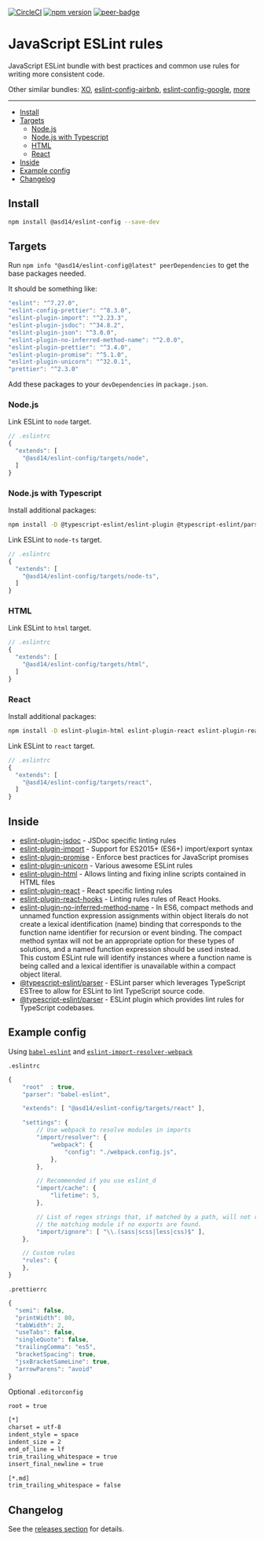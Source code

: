 <!-- markdownlint-disable first-line-h1 line-length -->

[![CircleCI](https://circleci.com/gh/asd-xiv/eslint-config.svg?style=svg)](https://circleci.com/gh/asd-xiv/eslint-config)
[![npm version](https://badge.fury.io/js/%40asd14%2Feslint-config.svg)](https://badge.fury.io/js/%40asd14%2Feslint-config)
[![peer-badge](https://david-dm.org/asd14-xyz/eslint-config/peer-status.svg)](https://david-dm.org/asd14-xyz/eslint-config?type=peer)

# JavaScript ESLint rules

JavaScript ESLint bundle with best practices and common use rules for writing more consistent code.

Other similar bundles: [XO](https://www.npmjs.com/package/xo), [eslint-config-airbnb](https://www.npmjs.com/package/eslint-config-airbnb), [eslint-config-google](https://github.com/google/eslint-config-google), [more](https://www.npmjs.com/search?q=+eslint-config-)

---

<!-- vim-markdown-toc GFM -->

* [Install](#install)
* [Targets](#targets)
  * [Node.js](#nodejs)
  * [Node.js with Typescript](#nodejs-with-typescript)
  * [HTML](#html)
  * [React](#react)
* [Inside](#inside)
* [Example config](#example-config)
* [Changelog](#changelog)

<!-- vim-markdown-toc -->

## Install

```bash
npm install @asd14/eslint-config --save-dev
```

## Targets

Run `npm info "@asd14/eslint-config@latest" peerDependencies` to get the base packages needed.

It should be something like:

```javascript
"eslint": "^7.27.0",
"eslint-config-prettier": "^8.3.0",
"eslint-plugin-import": "^2.23.3",
"eslint-plugin-jsdoc": "^34.8.2",
"eslint-plugin-json": "^3.0.0",
"eslint-plugin-no-inferred-method-name": "^2.0.0",
"eslint-plugin-prettier": "^3.4.0",
"eslint-plugin-promise": "^5.1.0",
"eslint-plugin-unicorn": "^32.0.1",
"prettier": "^2.3.0"
```

Add these packages to your `devDependencies` in `package.json`.

### Node.js

Link ESLint to `node` target.

```javascript
// .eslintrc
{
  "extends": [
    "@asd14/eslint-config/targets/node",
  ]
}
```

### Node.js with Typescript

Install additional packages:

```bash
npm install -D @typescript-eslint/eslint-plugin @typescript-eslint/parser typescript
```

Link ESLint to `node-ts` target.

```javascript
// .eslintrc
{
  "extends": [
    "@asd14/eslint-config/targets/node-ts",
  ]
}
```

### HTML

Link ESLint to `html` target.

```javascript
// .eslintrc
{
  "extends": [
    "@asd14/eslint-config/targets/html",
  ]
}
```

### React

Install additional packages:

```bash
npm install -D eslint-plugin-html eslint-plugin-react eslint-plugin-react-hooks
```

Link ESLint to `react` target.

```javascript
// .eslintrc
{
  "extends": [
    "@asd14/eslint-config/targets/react",
  ]
}
```

## Inside

* [eslint-plugin-jsdoc](https://github.com/gajus/eslint-plugin-jsdoc) -  JSDoc specific linting rules
* [eslint-plugin-import](https://www.npmjs.org/package/eslint-plugin-import) - Support for ES2015+ (ES6+) import/export syntax
* [eslint-plugin-promise](https://www.npmjs.org/package/eslint-plugin-promise) - Enforce best practices for JavaScript promises
* [eslint-plugin-unicorn](https://www.npmjs.org/package/eslint-plugin-unicorn) - Various awesome ESLint rules
* [eslint-plugin-html](https://www.npmjs.org/package/eslint-plugin-html) - Allows linting and fixing inline scripts contained in HTML files
* [eslint-plugin-react](https://www.npmjs.org/package/eslint-plugin-react) - React specific linting rules
* [eslint-plugin-react-hooks](https://www.npmjs.com/package/eslint-plugin-react-hooks) - Linting rules rules of React Hooks.
* [eslint-plugin-no-inferred-method-name](https://www.npmjs.org/package/eslint-plugin-no-inferred-method-name) - In ES6, compact methods and unnamed function expression assignments within object literals do not create a lexical identification (name) binding that corresponds to the function name identifier for recursion or event binding. The compact method syntax will not be an appropriate option for these types of solutions, and a named function expression should be used instead. This custom ESLint rule will identify instances where a function name is being called and a lexical identifier is unavailable within a compact object literal.
* [@typescript-eslint/parser](https://github.com/typescript-eslint/typescript-eslint/tree/master/packages/parser) - ESLint parser which leverages TypeScript ESTree to allow for ESLint to lint TypeScript source code.
* [@typescript-eslint/parser](https://github.com/typescript-eslint/typescript-eslint/tree/master/packages/eslint-plugin) - ESLint plugin which provides lint rules for TypeScript codebases.

## Example config

Using [`babel-eslint`](https://github.com/babel/babel-eslint) and [`eslint-import-resolver-webpack`](https://www.npmjs.com/package/eslint-import-resolver-webpack)

`.eslintrc`

```js
{
    "root"  : true,
    "parser": "babel-eslint",

    "extends": [ "@asd14/eslint-config/targets/react" ],

    "settings": {
        // Use webpack to resolve modules in imports
        "import/resolver": {
            "webpack": {
                "config": "./webpack.config.js",
            },
        },

        // Recommended if you use eslint_d
        "import/cache": {
            "lifetime": 5,
        },

        // List of regex strings that, if matched by a path, will not report
        // the matching module if no exports are found.
        "import/ignore": [ "\\.(sass|scss|less|css)$" ],
    },

    // Custom rules
    "rules": {
    },
}
```

`.prettierrc`

```js
{
  "semi": false,
  "printWidth": 80,
  "tabWidth": 2,
  "useTabs": false,
  "singleQuote": false,
  "trailingComma": "es5",
  "bracketSpacing": true,
  "jsxBracketSameLine": true,
  "arrowParens": "avoid"
}
```

Optional `.editorconfig`

```bash
root = true

[*]
charset = utf-8
indent_style = space
indent_size = 2
end_of_line = lf
trim_trailing_whitespace = true
insert_final_newline = true

[*.md]
trim_trailing_whitespace = false
```

## Changelog

See the [releases section](https://github.com/asd14-xyz/eslint-config/releases) for details.
